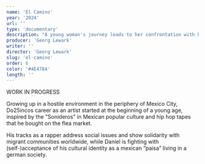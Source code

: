 ```yaml
---
name: 'El Camino'
year: '2024'
url: ''
type: 'documentary'
description: "A young woman's journey leads to her confrontation with her roots and acceptance of her hybrid identity."
producer: 'Georg Lewark'
writer: ''
director: 'Georg Lewark'
slug: 'el-camino'
order: 6
color: '#4E4784'
length: ''
---
```


<script>
  import ExternalLink from '$lib/components/Link/ExternalLink.svelte';
  import Link from '$lib/components/Link/Link.svelte';  
</script>

WORK IN PROGRESS

Growing up in a hostile environment in the periphery of Mexico City, Do25incos career as an artist started at the beginning of a young age, inspired by the "Sonideros" in Mexican popular culture and hip hop tapes that he bought on the flea market.

His tracks as a rapper address social issues and show solidarity with migrant communities worldwide, while Daniel is fighting with (self-)acceptance of his cultural identity as a mexican “paisa” living in a german society.
